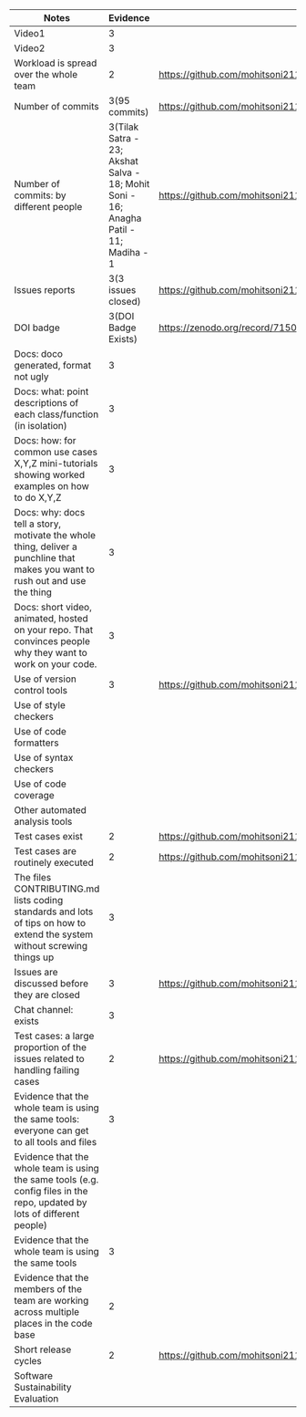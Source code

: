 
|Notes|Evidence|Supported Links|
|-----|--------|---------------|
|Video1|3|               |
|Video2|3|               |
|Workload is spread over the whole team|2|https://github.com/mohitsoni2111/jobPortal/pulse|
|Number of commits|3(95 commits)|https://github.com/mohitsoni2111/jobPortal|
|Number of commits: by different people|3(Tilak Satra - 23; Akshat Salva - 18; Mohit Soni - 16; Anagha Patil - 11; Madiha - 1|https://github.com/mohitsoni2111/jobPortal/pulse|
|Issues reports|3(3 issues closed)|https://github.com/mohitsoni2111/jobPortal/issues|
|DOI badge|3(DOI Badge Exists)|https://zenodo.org/record/7150956#.Y0Ca2HbMJPY|
|Docs: doco generated, format not ugly|3||
|Docs: what: point descriptions of each class/function (in isolation)|3||
|Docs: how: for common use cases X,Y,Z mini-tutorials showing worked examples on how to do X,Y,Z|3||
|Docs: why: docs tell a story, motivate the whole thing, deliver a punchline that makes you want to rush out and use the thing|3||
|Docs: short video, animated, hosted on your repo. That convinces people why they want to work on your code.|3||
|Use of version control tools|3|https://github.com/mohitsoni2111/jobPortal|
|Use of style checkers|||
|Use of code formatters|||
|Use of syntax checkers|||
|Use of code coverage|||
|Other automated analysis tools|||
|Test cases exist|2|https://github.com/mohitsoni2111/jobPortal/tree/main/src/test/java/edu/ncsu/group9/jobPortal|
|Test cases are routinely executed|2|https://github.com/mohitsoni2111/jobPortal/actions|
|The files CONTRIBUTING.md lists coding standards and lots of tips on how to extend the system without screwing things up|3||
|Issues are discussed before they are closed|3|https://github.com/mohitsoni2111/jobPortal/issues?q=is%3Aissue+is%3Aclosed|
|Chat channel: exists|3||
|Test cases: a large proportion of the issues related to handling failing cases|2|https://github.com/mohitsoni2111/jobPortal/issues?q=is%3Aissue+is%3Aclosed|
|Evidence that the whole team is using the same tools: everyone can get to all tools and files|3||
|Evidence that the whole team is using the same tools (e.g. config files in the repo, updated by lots of different people)|||
|Evidence that the whole team is using the same tools|3||
|Evidence that the members of the team are working across multiple places in the code base|2||
|Short release cycles|2|https://github.com/mohitsoni2111/jobPortal/releases|
|Software Sustainability Evaluation|

